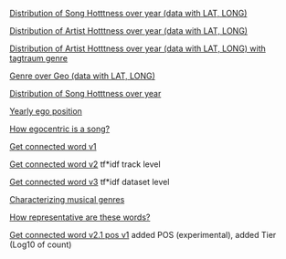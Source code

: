 [Distribution of Song Hotttness over year (data with LAT, LONG)](https://public.tableau.com/profile/chauraph#!/vizhome/Raphael-experiment-20Mar/DistributionofSongHotttnessoveryear)

[Distribution of Artist Hotttness over year (data with LAT, LONG)](https://public.tableau.com/profile/chauraph#!/vizhome/Raphael-experiment-20Mar/DistributionofArtistHotttnessoveryear)

[Distribution of Artist Hotttness over year (data with LAT, LONG) with tagtraum genre](https://public.tableau.com/profile/chauraph#!/vizhome/Raphael-experiment-20Mar/DistributionofSongHotttnessoveryearplusgenretagtraum)

[Genre over Geo (data with LAT, LONG)](https://public.tableau.com/profile/chauraph#!/vizhome/Raphael-experiment-20Mar/GenreOverGeo)

[Distribution of Song Hotttness over year](https://public.tableau.com/profile/chauraph#!/vizhome/Raphael-experiment-20Mar-2/Songhotttnessovertime)

[Yearly ego position](https://public.tableau.com/profile/hugo5726#!/vizhome/Lyricsfirstinfo/Dashboard3?publish=yes)

[How egocentric is a song?](https://public.tableau.com/profile/hugo5726#!/vizhome/Lyricsfirstinfo/Dashboard2?publish=yes)

[Get connected word v1](https://public.tableau.com/profile/chauraph#!/vizhome/Raphael-experiment-25Mar3-2/Dashboard1)

[Get connected word v2](https://public.tableau.com/profile/chauraph#!/vizhome/Getconnectedwordv2/Dashboard1) tf*idf track level

[Get connected word v3](https://public.tableau.com/profile/chauraph#!/vizhome/Raphael-experiment-8Apr-3/Dashboard1) tf*idf dataset level

[Characterizing musical genres](https://public.tableau.com/profile/hugo5726#!/vizhome/Lyricsfirstinfo/Sheet132?publish=yes)

[How representative are these words?](https://public.tableau.com/profile/hugo5726#!/vizhome/Lyricsfirstinfo/Sheet133?publish=yes)

[Get connected word v2.1 pos v1](https://public.tableau.com/profile/chauraph#!/vizhome/Getconnectedwordv2_1-posv1/Dashboard1)
added POS (experimental), added Tier (Log10 of count)
